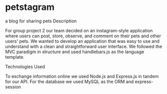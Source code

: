 # petstagram
a blog for sharing pets
Description

For group project 2 our team decided on an instagram-style application where users can post, store, observe, and comment on their pets and other users' pets.  We wanted to develop an application that was easy to use and understand with a clean and straightforward user interface.  We followed the MVC paradigm in structure and used handlebars.js as the language template.  

Technologies Used

To exchange information online we used Node.js and Express.js in tandem for our API.  For the database we used MySQL as the ORM and express-session
